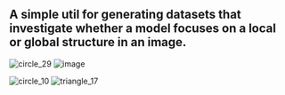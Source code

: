 ## A simple util for generating datasets that investigate whether a model focuses on a local or global structure in an image.

![circle_29](https://github.com/user-attachments/assets/30655b8f-2c83-4d4e-afc8-ae272c35d9ee)
![image](https://github.com/user-attachments/assets/4ecbc048-689d-4cb8-b5e0-5e5b25131817)


![circle_10](https://github.com/user-attachments/assets/c4825106-2de8-425e-a6ee-bfc0743bf868)
![triangle_17](https://github.com/user-attachments/assets/3e5f2e12-b70a-40b5-906a-03f16230594f)
